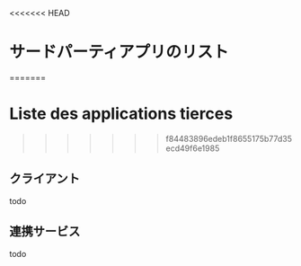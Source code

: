 <<<<<<< HEAD
# サードパーティアプリのリスト
=======
# Liste des applications tierces
>>>>>>> f84483896edeb1f8655175b77d35ecd49f6e1985
## クライアント
todo

## 連携サービス
todo
